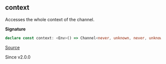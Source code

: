 ## context

Accesses the whole context of the channel.

**Signature**

```ts
declare const context: <Env>() => Channel<never, unknown, never, unknown, Context.Context<Env>, unknown, Env>
```

[Source](https://github.com/Effect-TS/effect/tree/main/packages/effect/src/Channel.ts#L766)

Since v2.0.0